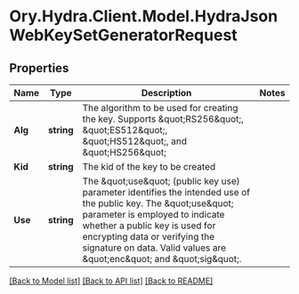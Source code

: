 # Ory.Hydra.Client.Model.HydraJsonWebKeySetGeneratorRequest

## Properties

Name | Type | Description | Notes
------------ | ------------- | ------------- | -------------
**Alg** | **string** | The algorithm to be used for creating the key. Supports \&quot;RS256\&quot;, \&quot;ES512\&quot;, \&quot;HS512\&quot;, and \&quot;HS256\&quot; | 
**Kid** | **string** | The kid of the key to be created | 
**Use** | **string** | The \&quot;use\&quot; (public key use) parameter identifies the intended use of the public key. The \&quot;use\&quot; parameter is employed to indicate whether a public key is used for encrypting data or verifying the signature on data. Valid values are \&quot;enc\&quot; and \&quot;sig\&quot;. | 

[[Back to Model list]](../README.md#documentation-for-models) [[Back to API list]](../README.md#documentation-for-api-endpoints) [[Back to README]](../README.md)

